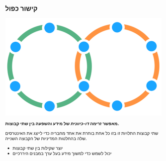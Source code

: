 ## קישור כפול

![right,fit](img/structural-patterns/double-link.png)

**מאפשר זרימה *דו-כיוונית* של מידע והשפעה בין שתי קבוצות.**

שתי קבוצות התלויות זו בזו כל אחת בוחרת את אחד מחבריה כדי לייצג את האינטרסים שלה בהחלטות המדיניות של הקבוצה השנייה.

- יוצר שקילות בין שתי קבוצות
- יכול לשמש כדי למשוך מידע בעל ערך במבנים היררכיים